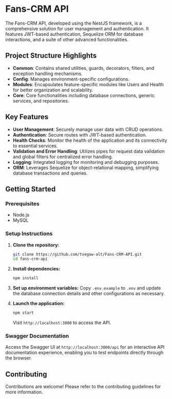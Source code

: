 # Fans-CRM API

The Fans-CRM API, developed using the NestJS framework, is a comprehensive solution for user management and authentication. It features JWT-based authentication, Sequelize ORM for database interactions, and a suite of other advanced functionalities.

## Project Structure Highlights

- **Common**: Contains shared utilities, guards, decorators, filters, and exception handling mechanisms.
- **Config**: Manages environment-specific configurations.
- **Modules**: Encapsulates feature-specific modules like Users and Health for better organization and scalability.
- **Core**: Core functionalities including database connections, generic services, and repositories.

## Key Features

- **User Management**: Securely manage user data with CRUD operations.
- **Authentication**: Secure routes with JWT-based authentication.
- **Health Checks**: Monitor the health of the application and its connectivity to essential services.
- **Validation and Error Handling**: Utilizes pipes for request data validation and global filters for centralized error handling.
- **Logging**: Integrated logging for monitoring and debugging purposes.
- **ORM**: Leverages Sequelize for object-relational mapping, simplifying database transactions and queries.

## Getting Started

### Prerequisites

- Node.js
- MySQL

### Setup Instructions

1. **Clone the repository:**

   ```sh
   git clone https://github.com/tsegaw-alt/Fans-CRM-API.git
   cd fans-crm-api
   ```

2. **Install dependencies:**

   ```sh
   npm install
   ```

3. **Set up environment variables:**
   Copy `.env.example` to `.env` and update the database connection details and other configurations as necessary.

4. **Launch the application:**

   ```sh
   npm start
   ```

   Visit `http://localhost:3000` to access the API.

### Swagger Documentation

Access the Swagger UI at `http://localhost:3000/api` for an interactive API documentation experience, enabling you to test endpoints directly through the browser.

## Contributing

Contributions are welcome! Please refer to the contributing guidelines for more information.
